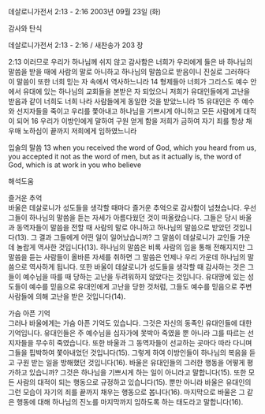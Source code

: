 데살로니가전서 2:13 - 2:16 
2003년 09월 23일 (화)

감사와 탄식



데살로니가전서 2:13 - 2:16 / 새찬송가 203 장


2:13 이러므로 우리가 하나님께 쉬지 않고 감사함은 너희가 우리에게 들은 바 하나님의 말씀을 받을 때에 사람의 말로 아니하고 하나님의 말씀으로 받음이니 진실로 그러하다 이 말씀이 또한 너희 믿는 자 속에서 역사하느니라 
14 형제들아 너희가 그리스도 예수 안에서 유대에 있는 하나님의 교회들을 본받은 자 되었으니 저희가 유대인들에게 고난을 받음과 같이 너희도 너희 나라 사람들에게 동일한 것을 받았느니라 
15 유대인은 주 예수와 선지자들을 죽이고 우리를 쫓아내고 하나님을 기쁘시게 아니하고 모든 사람에게 대적이 되어 
16 우리가 이방인에게 말하여 구원 얻게 함을 저희가 금하여 자기 죄를 항상 채우매 노하심이 끝까지 저희에게 임하였느니라 

입술의 말씀 
13 when you received the word of God, which you heard from us, you accepted it not as the word of men, but as it actually is, the word of God, which is at work in you who believe

해석도움





즐거운 추억  
바울은 데살로니가 성도들을 생각할 때마다 즐거운 추억으로 감사함이 넘쳤습니다. 우선 그들이 하나님의 말씀을 듣는 자세가 아름다웠던 것이 떠올랐습니다. 그들은 당시 바울과 동역자들이 말씀을 전할 때 사람의 말로 아니하고 하나님의 말씀으로 받았던 것입니다(13). 그 결과 그들에게 어떤 일이 일어났습니까? 그 말씀이 데살로니가 교인들 가운데 놀랍게 역사한 것입니다(13). 하나님의 말씀은 비록 사람의 입을 통해 전해지지만 그 말씀을 듣는 사람들이 올바른 자세를 취하면 그 말씀은 언제나 우리 가운데 하나님의 말씀으로 역사하게 됩니다. 또한 바울이 데살로니가 성도들을 생각할 때 감사하는 것은 그들이 예수님을 따를 때 당하는 고난을 두려워하지 않았다는 것입니다. 유대땅에 있는 성도들이 예수를 믿음으로 유대인에게 고난을 당한 것처럼, 그들도 예수를 믿음으로 주변 사람들에 의해 고난을 받은 것입니다(14). 

가슴 아픈 기억  
그러나 바울에게는 가슴 아픈 기억도 있습니다. 그것은 자신의 동족인 유대인들에 대한 기억입니다. 유대인들은 주 예수님을 십자가에 못박아 죽였을 뿐 아니라 그를 따르는 선지자들을 무수히 죽였습니다. 또한 바울과 그 동역자들이 선교하는 곳마다 따라 다니며 그들을 핍박하여 쫓아내었던 것입니다(15). 그렇게 하여 이방인들이 하나님의 복음을 듣고 구원 받는 일을 방해했던 것입니다(16). 바울은 유대인들의 그러한 행동을 어떻게 평가하고 있습니까? 그것은 하나님을 기쁘시게 하는 일이 아니라고 말합니다(15). 또한 모든 사람의 대적이 되는 행동으로 규정하고 있습니다(15). 뿐만 아니라 바울은 유대인의 그런 모습이 자기의 죄를 끝까지 채우는 행동으로 봅니다(16). 마지막으로 바울은 그 같은 행동에 대해 하나님의 진노를 마지막까지 임하도록 하는 태도라고 말합니다(16).